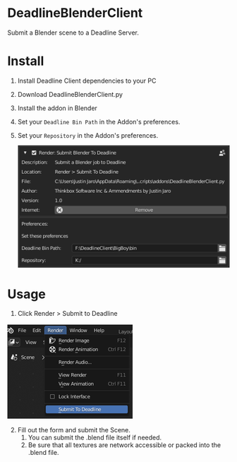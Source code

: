 # DeadlineBlenderClient
Submit a Blender scene to a Deadline Server.

# Install

1. Install Deadline Client dependencies to your PC

2. Download DeadlineBlenderClient.py

3. Install the addon in Blender

4. Set your ```Deadline Bin Path``` in the Addon's preferences.
5. Set your ```Repository``` in the Addon's preferences.

   ![img](https://github.com/vltmedia/Deadline-Blender-Client---Blender-Addon/blob/master/images/SubmitDeadline_01_pref.png)

# Usage

1. Click Render > Submit to Deadline

![img](https://github.com/vltmedia/Deadline-Blender-Client---Blender-Addon/blob/master/images/SubmitDeadline_01.png)

2. Fill out the form and submit the Scene.
   1. You can submit the .blend file itself if needed.
   2. Be sure that all textures are network accessible or packed into the .blend file.

